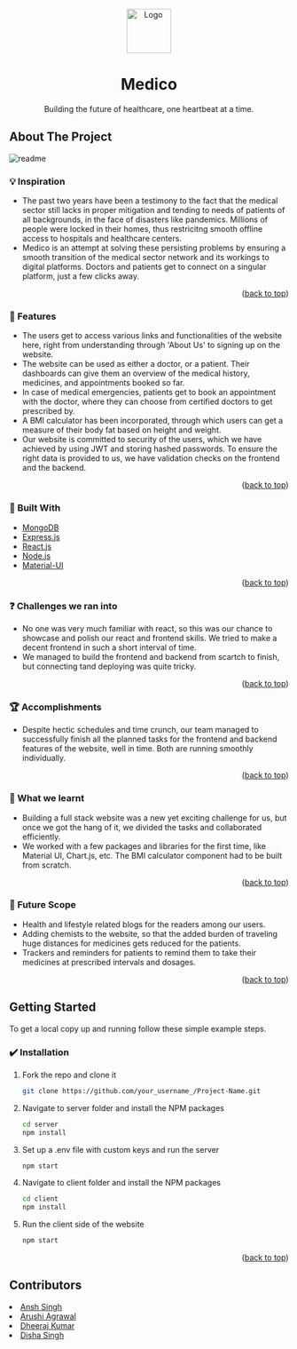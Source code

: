 <div id="top"></div>

<!-- PROJECT LOGO -->
<br />
<div align="center">
  <a href="https://github.com/disha9112/Hackstack-Medico">
    <img src="https://user-images.githubusercontent.com/78133928/162618617-229c8104-8701-4fcd-8d52-664f193eb73a.png" alt="Logo" width="80" height="80">
  </a>

  <h1 align="center">Medico</h1>

  <p align="center">
    Building the future of healthcare, one heartbeat at a time.
    <br />
  </p>
</div>

<!-- ABOUT THE PROJECT -->

## About The Project

![readme](https://user-images.githubusercontent.com/78133928/162626781-c8fde24d-84d0-4334-a834-9d7302fa75cd.png)

<!-- ![alt text](https://user-images.githubusercontent.com/78133928/162620011-957a75a9-9458-4178-9a98-25f92ae3e9aa.png) -->

### 💡 Inspiration

<ul>
<li>The past two years have been a testimony to the fact that the medical sector still lacks in proper mitigation and tending to needs of patients of all backgrounds, in the face of disasters like pandemics. Millions of people were locked in their homes, thus restricitng smooth offline access to hospitals and healthcare centers.</li>

<li>Medico is an attempt at solving these persisting problems by ensuring a smooth transition of the medical sector network and its workings to digital platforms. Doctors and patients get to connect on a singular platform, just a few clicks away.</li>
</ul>

<p align="right">(<a href="#top">back to top</a>)</p>

### 🚀 Features

<ul>
<li>The users get to access various links and functionalities of the website here, right from understanding through 'About Us' to signing up on the website.</li>

<li>The website can be used as either a doctor, or a patient. Their dashboards can give them an overview of the medical history, medicines, and appointments booked so far.</li>

<li>In case of medical emergencies, patients get to book an appointment with the doctor, where they can choose from certified doctors to get prescribed by.</li>

<li>A BMI calculator has been incorporated, through which users can get a measure of their body fat based on height and weight.</li>

<li>Our website is committed to security of the users, which we have achieved by using JWT and storing hashed passwords. To ensure the right data is provided to us, we have validation checks on the frontend and the backend.</li>
</ul>

<p align="right">(<a href="#top">back to top</a>)</p>

### 🧰 Built With

- [MongoDB](https://www.mongodb.com/)
- [Express.js](https://expressjs.com/)
- [React.js](https://reactjs.org/)
- [Node.js](https://nodejs.org/)
- [Material-UI](https://mui.com/)

<p align="right">(<a href="#top">back to top</a>)</p>

### ❓ Challenges we ran into

<ul>
<li>No one was very much familiar with react, so this was our chance to showcase and polish our react and frontend skills. We tried to make a decent frontend in such a short interval of time.</li>

<li>We managed to build the frontend and backend from scartch to finish, but connecting tand deploying was quite tricky.</li>
</ul>

<p align="right">(<a href="#top">back to top</a>)</p>

### 🏆 Accomplishments

<ul>
<li>Despite hectic schedules and time crunch, our team managed to successfully finish all the planned tasks for the frontend and backend features of the website, well in time. Both are running smoothly individually.</li>
</ul>

<p align="right">(<a href="#top">back to top</a>)</p>

### 🧠 What we learnt

<ul>
<li>Building a full stack website was a new yet exciting challenge for us, but once we got the hang of it, we divided the tasks and collaborated efficiently.</li>

<li>We worked with a few packages and libraries for the first time, like Material UI, Chart.js, etc. The BMI calculator component had to be built from scratch.</li>
</ul>

<p align="right">(<a href="#top">back to top</a>)</p>

### 🤔 Future Scope

<ul>
<li>Health and lifestyle related blogs for the readers among our users.</li>

<li>Adding chemists to the website, so that the added burden of traveling huge distances for medicines gets reduced for the patients.</li>

<li>Trackers and reminders for patients to remind them to take their medicines at prescribed intervals and dosages.</li>
</ul>

<p align="right">(<a href="#top">back to top</a>)</p>

<!-- GETTING STARTED -->

## Getting Started

To get a local copy up and running follow these simple example steps.

### ✔️ Installation

1. Fork the repo and clone it
   ```sh
   git clone https://github.com/your_username_/Project-Name.git
   ```
2. Navigate to server folder and install the NPM packages
   ```sh
   cd server
   npm install
   ```
3. Set up a .env file with custom keys and run the server

   ```sh
   npm start
   ```

4. Navigate to client folder and install the NPM packages
   ```sh
   cd client
   npm install
   ```
5. Run the client side of the website
   ```sh
   npm start
   ```

<p align="right">(<a href="#top">back to top</a>)</p>

<!-- CONTRIBUTING -->

## Contributors

<li><a href="https://github.com/anshkush92college">Ansh Singh</a></li>
<li><a href="https://github.com/arushi2715">Arushi Agrawal</a></li>
<li><a href="https://github.com/goldsnort">Dheeraj Kumar</a></li>
<li><a href="https://github.com/disha9112">Disha Singh</a></li>
